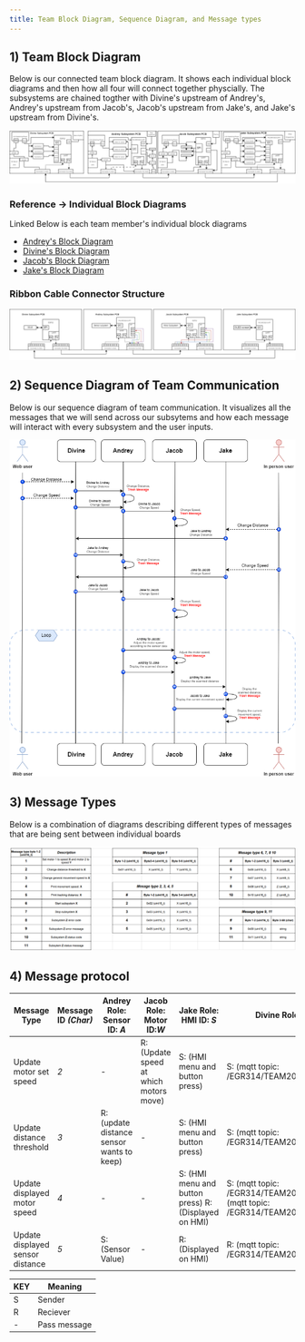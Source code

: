```yaml
---
title: Team Block Diagram, Sequence Diagram, and Message types
---
```


## 1) Team Block Diagram

Below is our connected team block diagram. It shows each individual block diagrams and then how all four will connect together physcially. The subsystems are chained togther with Divine's upstream of Andrey's, Andrey's upstream from Jacob's, Jacob's upstream from Jake's, and Jake's upstream from Divine's.

![diagram_01](Team_Block.png "Team block diagram")

### Reference -> Individual Block Diagrams

Linked Below is each team member's individual block diagrams

- [Andrey's Block Diagram](https://lordandrey17.github.io/andreypodoprigora.github.io/Personal-Block-Diagram/)
- [Divine's Block Diagram]()
- [Jacob's Block Diagram]()
- [Jake's Block Diagram](https://jakestrube.github.io/DataSheet/Individual_BlockDiagram/)

### Ribbon Cable Connector Structure

![diagram_015](Ribbon.png "Ribbon cable structure")

## 2) Sequence Diagram of Team Communication

Below is our sequence diagram of team communication. It visualizes all the messages that we will send across our subsytems and how each message will interact with every subsystem and the user inputs. 

![diagram_02](Comm.png "Sequence diagram")

## 3) Message Types

Below is a combination of diagrams describing different types of messages that are being sent between individual boards

![diagram_03](Mes_Str.png "Message types")






## 4) Message protocol

| Message Type | Message ID *(Char)* | Andrey Role: Sensor ID: *A* | Jacob Role: Motor ID:*W* | Jake  Role: HMI ID: *S* | Divine Role: MQTT ID: *D*|
|--------------|------------|----------------------|--------------------|-----------------|-------------------|
| Update motor set speed | *2* | - | R: (Update speed at which motors move) | S: (HMI menu and button press) | S: (mqtt topic: /EGR314/TEAM204/MOTORSPEED) |
| Update distance threshold | *3* | R: (update distance sensor wants to keep) | - | S: (HMI menu and button press) | S: (mqtt topic: /EGR314/TEAM204/DISTANCE_SET) |
| Update displayed motor speed | *4* | - | - | S: (HMI menu and button press) R:(Displayed on HMI) | S: (mqtt topic: /EGR314/TEAM204/MOTORSPEED) R: (mqtt topic: /EGR314/TEAM204/MOTORSPEED)|
| Update displayed sensor distance | *5* | S: (Sensor Value) | - | R:(Displayed on HMI) | R: (mqtt topic: /EGR314/TEAM204/DISTANCE_VALUE) |



| KEY | Meaning |
| --- | ------- |
| S | Sender |
| R | Reciever |
| - | Pass message |


